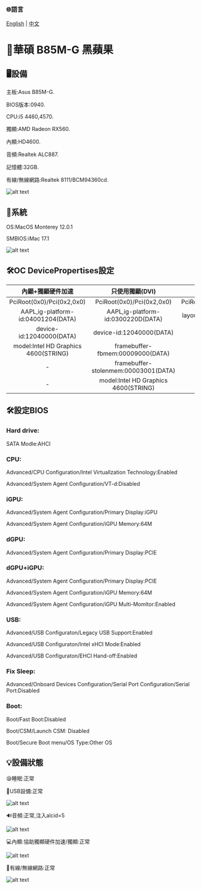 ### 🌐語言
[English](README.md) | [中文](README-zh.md)

# 🍎華碩 B85M-G 黑蘋果

## 🖥️設備
主板:Asus B85M-G.

BIOS版本:0940.

CPU:i5 4460,4570.

獨顯:AMD Radeon RX560.

內顯:HD4600.

音頻:Realtek ALC887.

記憶體:32GB.

有線/無線網路:Realtek 8111/BCM94360cd.

![alt text](info.png)

## 📀系統

OS:MacOS Monterey 12.0.1

SMBIOS:iMac 17.1

![alt text](Mac.png)

## 🛠️OC DevicePropertises設定

   內顯+獨顯硬件加速 |  只使用獨顯(DVI)  |  音頻
:-------------------------:|:-------------------------:|:-------------------------:
PciRoot(0x0)/Pci(0x2,0x0)|PciRoot(0x0)/Pci(0x2,0x0)|PciRoot(0x0)/Pci(0x1B,0x0)
AAPL,ig-platform-id:04001204(DATA)|AAPL,ig-platform-id:0300220D(DATA)|layout-id:05000000(DATA)
device-id:12040000(DATA)|device-id:12040000(DATA)|-
model:Intel HD Graphics 4600(STRING)|framebuffer-fbmem:00009000(DATA)|-
-|framebuffer-stolenmem:00003001(DATA)|-
-|model:Intel HD Graphics 4600(STRING)|-

## 🛠️設定BIOS
### Hard drive:

SATA Modle:AHCI

### CPU:

Advanced/CPU Configuration/Intel Virtuallzation Technology:Enabled

Advanced/System Agent Configuration/VT-d:Disabled

### iGPU:

Advanced/System Agent Configuration/Primary Display:iGPU

Advanced/System Agent Configuration/iGPU Memory:64M

### dGPU:

Advanced/System Agent Configuration/Primary Display:PCIE

### dGPU+iGPU:

Advanced/System Agent Configuration/Primary Display:PCIE

Advanced/System Agent Configuration/iGPU Memory:64M

Advanced/System Agent Configuration/iGPU Multi-Momltor:Enabled

### USB:

Advanced/USB Configuraton/Legacy USB Support:Enabled

Advanced/USB Configuraton/Intel xHCI Mode:Enabled

Advanced/USB Configuraton/EHCI Hand-off:Enabled

### Fix Sleep:

Advanced/Onboard Devices Configuration/Serial Port Configuration/Serial Port:Disabled

### Boot:

Boot/Fast Boot:Disabled

Boot/CSM/Launch CSM: Disabled

Boot/Secure Boot menu/OS Type:Other OS


## 💡設備狀態

😪睡眠:正常

💾USB設備:正常

![alt text](Usb.png)

🔊音頻:正常,注入alcid=5

![alt text](Audio.png)

💻內顯:協助獨顯硬件加速/獨顯:正常

![alt text](GPU.png)

📡有線/無線網路:正常

![alt text](Ethernet.png)
